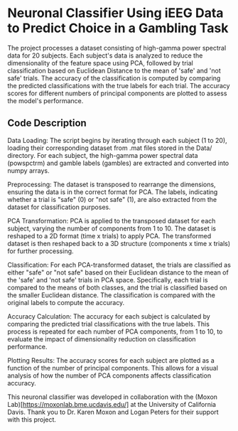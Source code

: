 # Neuronal Classifier Using iEEG Data to Predict Choice in a Gambling Task

The project processes a dataset consisting of high-gamma power spectral data for 20 subjects. Each subject's data is analyzed to reduce the dimensionality of the feature space using PCA, followed by trial classification based on Euclidean Distance to the mean of 'safe' and 'not safe' trials. The accuracy of the classification is computed by comparing the predicted classifications with the true labels for each trial. The accuracy scores for different numbers of principal components are plotted to assess the model's performance.

## Code Description

Data Loading: The script begins by iterating through each subject (1 to 20), loading their corresponding dataset from .mat files stored in the Data/ directory. For each subject, the high-gamma power spectral data (powspctrm) and gamble labels (gambles) are extracted and converted into numpy arrays.

Preprocessing: The dataset is transposed to rearrange the dimensions, ensuring the data is in the correct format for PCA. The labels, indicating whether a trial is "safe" (0) or "not safe" (1), are also extracted from the dataset for classification purposes.

PCA Transformation: PCA is applied to the transposed dataset for each subject, varying the number of components from 1 to 10. The dataset is reshaped to a 2D format (time x trials) to apply PCA. The transformed dataset is then reshaped back to a 3D structure (components x time x trials) for further processing.

Classification: For each PCA-transformed dataset, the trials are classified as either "safe" or "not safe" based on their Euclidean distance to the mean of the 'safe' and 'not safe' trials in PCA space. Specifically, each trial is compared to the means of both classes, and the trial is classified based on the smaller Euclidean distance. The classification is compared with the original labels to compute the accuracy.

Accuracy Calculation: The accuracy for each subject is calculated by comparing the predicted trial classifications with the true labels. This process is repeated for each number of PCA components, from 1 to 10, to evaluate the impact of dimensionality reduction on classification performance.

Plotting Results: The accuracy scores for each subject are plotted as a function of the number of principal components. This allows for a visual analysis of how the number of PCA components affects classification accuracy.


This neuronal classifier was developed in collaboration with the (Moxon Lab)[https://moxonlab.bme.ucdavis.edu/] at the University of California Davis. Thank you to Dr. Karen Moxon and Logan Peters for their support with this project.
